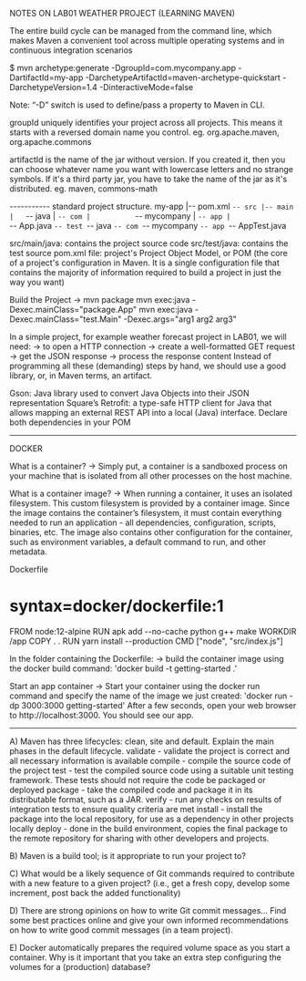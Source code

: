 NOTES ON LAB01 WEATHER PROJECT (LEARNING MAVEN)

The entire build cycle can be managed from the command line, which makes Maven a convenient tool across multiple operating systems and in continuous integration scenarios

$ mvn archetype:generate -DgroupId=com.mycompany.app -DartifactId=my-app -DarchetypeArtifactId=maven-archetype-quickstart -DarchetypeVersion=1.4 -DinteractiveMode=false

Note: “-D” switch is used to define/pass a property to Maven in CLI.

groupId uniquely identifies your project across all projects. This means it starts with a reversed domain name you control. eg. org.apache.maven, org.apache.commons

artifactId is the name of the jar without version. 
If you created it, then you can choose whatever name you want with lowercase letters and no strange symbols. If it's a third party jar, you have to take the name of the jar as it's distributed.
eg. maven, commons-math

----------- standard project structure.
my-app
|-- pom.xml
`-- src
    |-- main
    |   `-- java
    |       `-- com
    |           `-- mycompany
    |               `-- app
    |                   `-- App.java
    `-- test
        `-- java
            `-- com
                `-- mycompany
                    `-- app
                        `-- AppTest.java
                        
src/main/java: contains the project source code
src/test/java: contains the test source
pom.xml file: project's Project Object Model, or POM (the core of a project's configuration in Maven. It is a single configuration file that contains the majority of information required to build a project in just the way you want)

Build the Project -> mvn package
mvn exec:java -Dexec.mainClass="package.App"
mvn exec:java -Dexec.mainClass="test.Main" -Dexec.args="arg1 arg2 arg3"

In a simple project, for example weather forecast project in LAB01, we will need:
 -> to open a HTTP connection
 -> create a well-formatted GET request
 -> get the JSON response
 -> process the response content
 Instead of programming all these (demanding) steps by hand, we should use a good library, or, in Maven terms, an artifact.

Gson: Java library used to convert Java Objects into their JSON representation
Square’s Retrofit: a type-safe HTTP client for Java that allows mapping an external REST API into a local (Java) interface.
Declare both dependencies in your POM


---------------------------------------------------------------------------------------------------------------------------

DOCKER

What is a container?
 -> Simply put, a container is a sandboxed process on your machine that is isolated from all other processes on the host machine.
 
What is a container image?
 -> When running a container, it uses an isolated filesystem. This custom filesystem is provided by a container image. Since the image contains the container’s filesystem, it must contain everything needed to run an application - all dependencies, configuration, scripts, binaries, etc. The image also contains other configuration for the container, such as environment variables, a default command to run, and other metadata.
 
Dockerfile 
# syntax=docker/dockerfile:1
FROM node:12-alpine
RUN apk add --no-cache python g++ make
WORKDIR /app
COPY . .
RUN yarn install --production
CMD ["node", "src/index.js"]

In the folder containing the Dockerfile:
 -> build the container image using the docker build command: 'docker build -t getting-started .'
 
Start an app container
 -> Start your container using the docker run command and specify the name of the image we just created: 'docker run -dp 3000:3000 getting-started'
After a few seconds, open your web browser to http://localhost:3000. You should see our app.



----------------------------------------------------------------------------------------------------------------------------

A) Maven has three lifecycles: clean, site and default. Explain the main phases in the default lifecycle.
validate - validate the project is correct and all necessary information is available
compile - compile the source code of the project
test - test the compiled source code using a suitable unit testing framework. These tests should not require the code be packaged or deployed
package - take the compiled code and package it in its distributable format, such as a JAR.
verify - run any checks on results of integration tests to ensure quality criteria are met
install - install the package into the local repository, for use as a dependency in other projects locally
deploy - done in the build environment, copies the final package to the remote repository for sharing with other developers and projects.

B) Maven is a build tool; is it appropriate to run your project to?


C) What would be a likely sequence of Git commands required to contribute with a new feature to a given project? (i.e., get a fresh copy, develop some increment, post back the added functionality)


D) There are strong opinions on how to write Git commit messages… Find some best practices online and give your own informed recommendations on how to write good commit messages (in a team project).


E) Docker automatically prepares the required volume space as you start a container. Why is it important that you take an extra step configuring the volumes for a 
(production) database?


